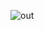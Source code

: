 
![out](https://github.com/ventolotl/LagrangeMultipliers/assets/43090398/691e29f6-d81b-4b8d-a106-9ea1bf55ad4a)
